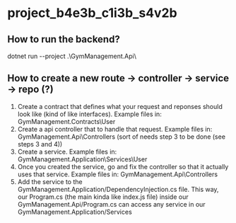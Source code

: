 # project_b4e3b_c1i3b_s4v2b

## How to run the backend? 
dotnet run --project .\GymManagement.Api\

## How to create a new route -> controller -> service -> repo (?) 

1. Create a contract that defines what your request and reponses should look like (kind of like interfaces). Example files in: GymManagement.Contracts\User
2. Create a api controller that to handle that request. Example files in: GymManagement.Api\Controllers (sort of needs step 3 to be done (see steps 3 and 4))
3. Create a service. Example files in: GymManagement.Application\Services\User
4. Once you created the service, go and fix the controller so that it actually uses that service. Example files in: GymManagement.Api\Controllers
5. Add the service to the GymManagement.Application/DependencyInjection.cs file. This way, our Program.cs (the main kinda like index.js file) inside our GymManagement.Api/Program.cs can access any service in our GymManagement.Application/Services


